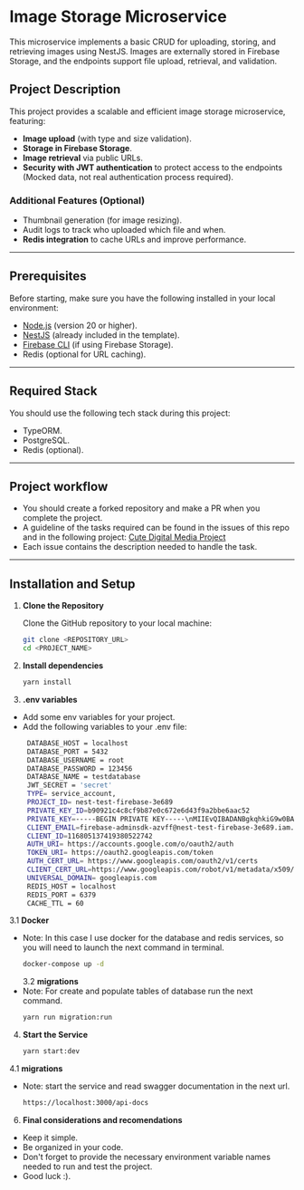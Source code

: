 # Image Storage Microservice

This microservice implements a basic CRUD for uploading, storing, and retrieving images using NestJS. Images are externally stored in Firebase Storage, and the endpoints support file upload, retrieval, and validation.

## Project Description

This project provides a scalable and efficient image storage microservice, featuring:

- **Image upload** (with type and size validation).
- **Storage in Firebase Storage**.
- **Image retrieval** via public URLs.
- **Security with JWT authentication** to protect access to the endpoints (Mocked data, not real authentication process required).


### Additional Features (Optional)

- Thumbnail generation (for image resizing).
- Audit logs to track who uploaded which file and when.
- **Redis integration** to cache URLs and improve performance.

---

## Prerequisites

Before starting, make sure you have the following installed in your local environment:

- [Node.js](https://nodejs.org/) (version 20 or higher).
- [NestJS](https://nestjs.com/) (already included in the template).
- [Firebase CLI](https://firebase.google.com/docs/cli) (if using Firebase Storage).
- Redis (optional for URL caching).

---

## Required Stack

You should use the following tech stack during this project:

- TypeORM.
- PostgreSQL.
- Redis (optional).
  
---

## Project workflow

- You should create a forked repository and make a PR when you complete the project.
- A guideline of the tasks required can be found in the issues of this repo and in the following project:
  [Cute Digital Media Project](https://github.com/orgs/Cute-Digital-Media/projects/4/views/1)
- Each issue contains the description needed to handle the task.

---

## Installation and Setup

1. **Clone the Repository**

   Clone the GitHub repository to your local machine:

   ```bash
   git clone <REPOSITORY_URL>
   cd <PROJECT_NAME>
   
2. **Install dependencies**
   ```bash
   yarn install
   
3. **.env variables**
- Add some env variables for your project.
- Add the following variables to your .env file:
   ```bash
    DATABASE_HOST = localhost 
    DATABASE_PORT = 5432
    DATABASE_USERNAME = root
    DATABASE_PASSWORD = 123456
    DATABASE_NAME = testdatabase
    JWT_SECRET = 'secret'
    TYPE= service_account,
    PROJECT_ID= nest-test-firebase-3e689
    PRIVATE_KEY_ID=b90921c4c8cf9b87e0c672e6d43f9a2bbe6aac52
    PRIVATE_KEY=-----BEGIN PRIVATE KEY-----\nMIIEvQIBADANBgkqhkiG9w0BAQEFAASCBKcwggSjAgEAAoIBAQCwdV6FucmQVtvl\n5SOs2z2m549E0Kwm6XWzVQbSpvbIj1CZ2yqCT+w3nU8JpBcptxUljniMe4pSgA7x\nDuSwaWiEwHD+2tH3L3mgkp1V8HPD/qAnb2QEMRKkIFWgps8QUM6YVaXRZvaQXTx6\nWaqbsjRJA2GIOBvrr8dUNxCswagQIQh6kS6//zds/GV0gSWaKb/1vu88sqMqe+NC\nw1vQE/FYKBCD/UHFp7RrYiSKA0TksrFloGL192Muky2glZEQkYqWrPn0ZsNaeP0j\n2pKY3NCGh0MXRMEeWYIWsFyw4pv/UT7pTJXTosU/7oORO+zx2VQzOPGIg9egm3mN\n4B5LsaABAgMBAAECggEAUoz+BNp3OQ7hfeoWKAJDE+eFh2CGAQg794MCF59jmU0u\nnGPDPcZtEFGIDc8VxP6xJmpB7BrJibH+C3j3tK4DZwNueVPeYWD06hFdCLzeM6VV\nwE0kwa9BdMXpuSgAe7YKCIsc8VtVYxEzP1vebEtQmY263ZK+QSLxQe0m4GMSoERE\nzBELUnCyh4zYUKwPV1NqjTjsURR26VKncQPEvAznJletO3SKxEOC6rFCZwWbuVwN\n/2atshNYjEUIwF9kjWyc9430Ycqc1uYZW0dJWrnkfRCsoFiE0HqkWWzQfp/tYMrT\nDqNXXkvGtVE99xiSzCs/wD3RGzgdNKGnHUYRy/OCjwKBgQDfPSpESNMlTycRbKhQ\ngfxF42VCHYv1khE4sMFp3RIKm9NOFu6nb19kU1wXCMmTP/K/wbBA17F4umU2z2G7\nZsQs4ZcbnFUokK+Gj9nUA6orlFVbkP14dTgujj48YhO01RfWpjGVY3z0xZx2bJhx\n68Mqn52o3Ei+panNtw666JHlbwKBgQDKWrcZh3dxyDQGMaJu+TO2AmgXgZSAt5PW\nOtv1u7OXXFKXkud/v7EhWrDjbp0WbggHWraSwkEIy8OLyU56uSS/U8+o8wYjqW+v\nK3ZmatqiyKlq1k5BKrCbEbPG6VWCfWYb66E/10mBZXNeZ42q65WAWPlP3rdHv93J\n0uRZmM95jwKBgFJgx9Aa74+8/bW4WwQac3V2zE7xiEw+coxw7W6bXaT8i6UtYTP4\nLUNgX4NAguILnxCT8O58qcjbP65SKMZ2zb2iIZjWv7YQbjVBsChEke8y9aysfFyP\nJQRJCT5PEuaQHBPhkDqIU/wfT/WDbV3cmlCIRi2h3FY928NF4fGnEO+RAoGAGsz5\nA0CV6VQCz+8y/E+1MZ4P+00GRiYKRo11JI6/soRfzAOA9cKFy00fsH+t/pKELbUu\nCTIBOxEBzTnUUxzCaTTIhC/r2D1QtXqkK9xrKLQ6/BN2OdtVmLQ3g1jUInxJUdlb\negEhkynEpfRBJyocmust2g49aBtZXKm55MQAdrECgYEAqypipWe64PY0MAundEH/\nmxd/LK81AC7aRsUHbTn6AIR7207xPo4vCGr6GH1xp89f7S/wHcB4KOGIVDiGBz6J\nPIN5KW78vJXzIbzz9gWrhEyJ1dXryByaLnkthd1VoQ00deMDUkg00OM6sTXCEyba\nVgGjE6mwEoIDc5Mnx6KkXG0=\n-----END PRIVATE KEY-----\n
    CLIENT_EMAIL=firebase-adminsdk-azvff@nest-test-firebase-3e689.iam.gserviceaccount.com
    CLIENT_ID=116805137419380522742
    AUTH_URI= https://accounts.google.com/o/oauth2/auth
    TOKEN_URI= https://oauth2.googleapis.com/token
    AUTH_CERT_URL= https://www.googleapis.com/oauth2/v1/certs
    CLIENT_CERT_URL=https://www.googleapis.com/robot/v1/metadata/x509/firebase-adminsdk-azvff%40nest-test-firebase-3e689.iam.gserviceaccount.com
    UNIVERSAL_DOMAIN= googleapis.com
    REDIS_HOST = localhost
    REDIS_PORT = 6379
    CACHE_TTL = 60
   ```
3.1 **Docker**
- Note: In this case I use docker for the database and redis services, so you will need to launch the next command in terminal.
    ```bash
  docker-compose up -d
    ```
  3.2 **migrations**
- Note: For create and populate tables of database run the next command.
    ```bash
  yarn run migration:run
    ```
4. **Start the Service**
    ```bash
    yarn start:dev
   
4.1 **migrations**
- Note: start the service and read swagger documentation in the next url.
    ```bash
  https://localhost:3000/api-docs
    ```
    
6. **Final considerations and recomendations**
- Keep it simple.
- Be organized in your code.
- Don't forget to provide the necessary environment variable names needed to run and test the project.
- Good luck :).

   
